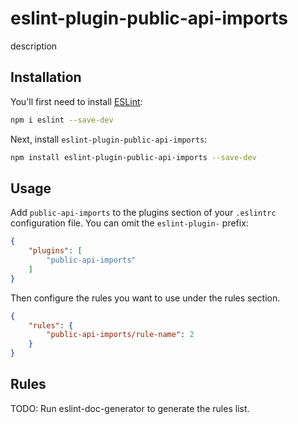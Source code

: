 # eslint-plugin-public-api-imports

description

## Installation

You'll first need to install [ESLint](https://eslint.org/):

```sh
npm i eslint --save-dev
```

Next, install `eslint-plugin-public-api-imports`:

```sh
npm install eslint-plugin-public-api-imports --save-dev
```

## Usage

Add `public-api-imports` to the plugins section of your `.eslintrc` configuration file. You can omit the `eslint-plugin-` prefix:

```json
{
    "plugins": [
        "public-api-imports"
    ]
}
```


Then configure the rules you want to use under the rules section.

```json
{
    "rules": {
        "public-api-imports/rule-name": 2
    }
}
```

## Rules

<!-- begin auto-generated rules list -->
TODO: Run eslint-doc-generator to generate the rules list.
<!-- end auto-generated rules list -->


